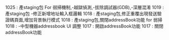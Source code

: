 1025 : 產staging包 For 弱掃機制,-越獄偵測,-拔除調試器(GDB),-深層混淆
1019 : 產staging包 -修正新增地址輸入框邏輯
1018 : 產staging包,修正重覆出現發送驗證碼頁面,增加背景執行模式
1018 : 產staging包,關閉addressBook功能 for 弱掃
1018 : -中型機器addressbook UI 調整
1017 : 開啟addressBook功能
1017 : 關閉addressBook功能
